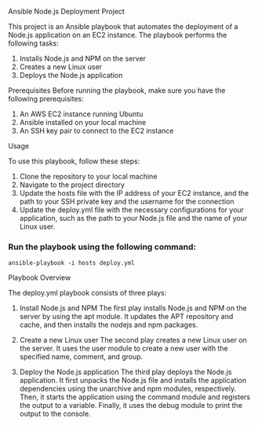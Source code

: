 Ansible Node.js Deployment Project

This project is an Ansible playbook that automates the deployment of a Node.js application on an EC2 instance. The playbook performs the following tasks:

1. Installs Node.js and NPM on the server
2. Creates a new Linux user
3. Deploys the Node.js application

Prerequisites
Before running the playbook, make sure you have the following prerequisites:

1. An AWS EC2 instance running Ubuntu
2. Ansible installed on your local machine
3. An SSH key pair to connect to the EC2 instance

Usage

To use this playbook, follow these steps:

1. Clone the repository to your local machine
2. Navigate to the project directory
3. Update the hosts file with the IP address of your EC2 instance, and the path to your SSH private key and the username for the connection
4. Update the deploy.yml file with the necessary configurations for your application, such as the path to your Node.js file and the name of your Linux user.
### Run the playbook using the following command:
    ansible-playbook -i hosts deploy.yml

Playbook Overview

The deploy.yml playbook consists of three plays:

1. Install Node.js and NPM
The first play installs Node.js and NPM on the server by using the apt module. It updates the APT repository and cache, and then installs the nodejs and npm packages.

2. Create a new Linux user
The second play creates a new Linux user on the server. It uses the user module to create a new user with the specified name, comment, and group.

3. Deploy the Node.js application
The third play deploys the Node.js application. It first unpacks the Node.js file and installs the application dependencies using the unarchive and npm modules, respectively. Then, it starts the application using the command module and registers the output to a variable. Finally, it uses the debug module to print the output to the console.
